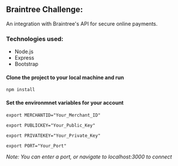 ## Braintree Challenge:

An integration with Braintree's API for secure online payments. 

### Technologies used:
* Node.js
* Express
* Bootstrap

#### Clone the project to your local machine and run

`npm install`

#### Set the environmnet variables for your account

`export MERCHANTID="Your_Merchant_ID"`

`export PUBLICKEY="Your_Public_Key"`

`export PRIVATEKEY="Your_Private_Key"`

`export PORT="Your_Port"`

*Note: You can enter a port, or navigate to localhost:3000 to connect*

